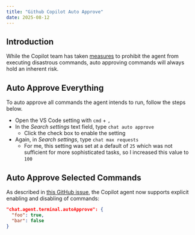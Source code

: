 ```yaml
---
title: "Github Copilot Auto Approve"
date: 2025-08-12
---
```


## Introduction

While the Copilot team has taken [measures](https://github.com/microsoft/vscode/issues/252496#issuecomment-3127077875) to prohibit the agent from executing disastrous commands, auto approving commands will always hold an inherent risk.

## Auto Approve Everything

To auto approve all commands the agent intends to run, follow the steps below.

- Open the VS Code setting with `cmd` + `,`
- In the *Search settings* text field, type `chat auto approve`
  - Click the check box to enable the setting
- Again, in *Search settings*, type `chat max requests`
  - For me, this setting was set at a default of `25` which was not sufficient for more sophisticated tasks, so I increased this value to `100`

## Auto Approve Selected Commands

As described in [this GitHub issue](https://github.com/microsoft/vscode/issues/252496#issuecomment-3107360161), the Copilot agent now supports explicit enabling and disabling of commands:

```json
"chat.agent.terminal.autoApprove": {
  "foo": true,
  "bar": false
}
```
